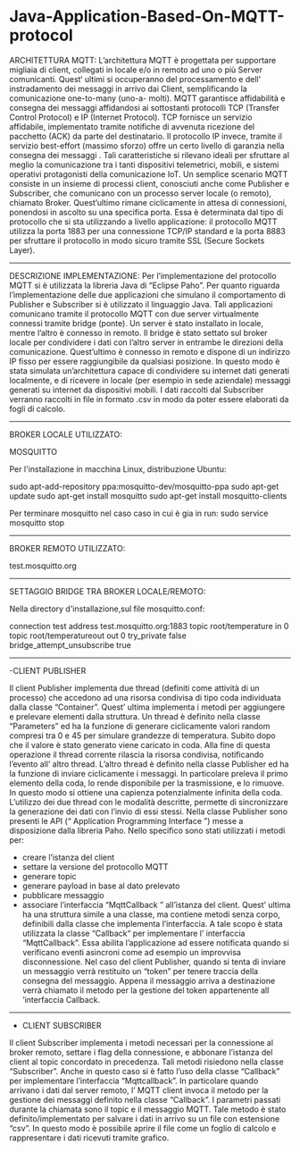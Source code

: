 # Java-Application-Based-On-MQTT-protocol

ARCHITETTURA MQTT:
L’architettura MQTT è progettata per supportare migliaia di client, collegati in locale e/o in remoto ad uno o più Server comunicanti. Quest‘ ultimi si occuperanno del processamento e dell’ instradamento dei messaggi in arrivo dai Client,  semplificando la comunicazione one-to-many (uno-a- molti). 
MQTT garantisce affidabilità e consegna dei messaggi affidandosi ai sottostanti protocolli TCP (Transfer Control Protocol) e IP (Internet Protocol). TCP fornisce un servizio affidabile, implementato tramite notifiche di avvenuta ricezione del pacchetto (ACK) da parte del destinatario. Il protocollo IP invece, tramite il servizio best-effort (massimo sforzo) offre un certo livello di garanzia nella consegna dei messaggi .
Tali caratteristiche si rilevano ideali per sfruttare al meglio la comunicazione tra i tanti dispositivi telemetrici, mobili, e sistemi operativi protagonisti della comunicazione  IoT. 
Un semplice scenario MQTT consiste in un insieme di processi client, conosciuti anche come Publisher e Subscriber, che comunicano con un processo server locale (o remoto), chiamato Broker. Quest’ultimo rimane ciclicamente in attesa di connessioni, ponendosi in ascolto su una specifica porta. Essa è determinata dal tipo di protocollo che si sta utilizzando a livello applicazione: il protocollo MQTT utilizza la porta 1883 per una connessione TCP/IP standard e la porta 8883 per sfruttare il protocollo in modo sicuro tramite SSL (Secure Sockets Layer). 

--------------------------------------------------------
DESCRIZIONE IMPLEMENTAZIONE:
Per l’implementazione del protocollo MQTT si è utilizzata la libreria Java di “Eclipse Paho”. 
Per quanto riguarda l’implementazione delle due applicazioni che simulano il comportamento di Publisher e Subscriber si è utilizzato il linguaggio Java. 
Tali applicazioni comunicano tramite il protocollo MQTT con due server virtualmente connessi tramite bridge (ponte). Un server è stato installato in locale, mentre l’altro è connesso in remoto.
Il bridge è stato settato sul broker locale per condividere i dati con l’altro server in entrambe le direzioni della comunicazione. Quest’ultimo è connesso in remoto e dispone di un indirizzo IP fisso per essere raggiungibile da qualsiasi posizione. In questo modo è stata simulata un’architettura capace  di condividere su internet dati generati localmente, e di ricevere in locale (per esempio in sede aziendale) messaggi generati su internet da dispositivi mobili.
I dati raccolti dal Subscriber verranno raccolti in file in formato .csv in modo da poter essere elaborati da fogli di calcolo.

------------------------------------------------------
BROKER LOCALE UTILIZZATO:

MOSQUITTO

Per l'installazione in macchina Linux, distribuzione Ubuntu:

sudo apt-add-repository ppa:mosquitto-dev/mosquitto-ppa
sudo apt-get update
sudo apt-get install mosquitto
sudo apt-get install mosquitto-clients

Per terminare mosquitto nel caso caso in cui è gia in run:
sudo service mosquitto stop

------------------------------------------------------
BROKER REMOTO UTILIZZATO:

test.mosquitto.org

------------------------------------------------------

SETTAGGIO BRIDGE TRA BROKER LOCALE/REMOTO:

Nella directory d'installazione,sul file mosquitto.conf:

connection test
address test.mosquitto.org:1883
topic root/temperature in 0 
topic root/temperatureout out 0 
try_private false
bridge_attempt_unsubscribe true

-----------------------------------------------------

-CLIENT PUBLISHER

Il client Publisher implementa due thread (definiti come attività di un processo) che accedono ad una risorsa condivisa di tipo coda individuata dalla classe “Container”. Quest’ ultima implementa i metodi per aggiungere e prelevare elementi dalla struttura. Un thread è definito nella classe “Parameters”  ed ha la funzione di generare ciclicamente valori random compresi tra 0 e 45 per simulare grandezze di temperatura. Subito dopo che il valore è stato generato viene caricato in coda.  Alla fine di questa operazione il thread corrente rilascia la risorsa condivisa, notificando l’evento all’ altro thread. 
L’altro thread è definito nella classe Publisher ed ha la funzione di  inviare ciclicamente i messaggi. In particolare preleva il primo elemento della coda, lo rende disponibile per la trasmissione, e lo rimuove. In questo modo si ottiene una capienza potenzialmente infinita della coda.
L’utilizzo dei due thread con le modalità descritte, permette di sincronizzare la generazione dei dati con l’invio di essi stessi.
Nella classe Publisher sono presenti le API (“ Application Programming Interface ”) messe a disposizione dalla libreria Paho. Nello specifico sono stati utilizzati  i metodi per:
- creare l’istanza del client
- settare la versione del protocollo MQTT 
- generare topic
- generare payload in base al dato prelevato
- pubblicare messaggio
- associare l’interfaccia “MqttCallback ” all’istanza del client.
Quest’ ultima ha una struttura simile a una classe, ma contiene metodi senza corpo, definibili dalla classe che implementa l’interfaccia.
A tale scopo è stata utilizzata la classe “Callback“ per implementare l’ interfaccia “MqttCallback”. Essa abilita l’applicazione ad essere notificata quando si verificano eventi asincroni come ad esempio un improvvisa disconnessione. Nel caso del client Publisher, quando si tenta di inviare un messaggio verrà restituito un “token” per tenere traccia della consegna del messaggio. Appena il messaggio arriva a destinazione verrà chiamato il metodo per la gestione del token appartenente all ’interfaccia Callback.



--------------------------------------------

- CLIENT SUBSCRIBER

Il client Subscriber implementa i metodi necessari per la connessione al broker remoto, settare i flag della connessione, e abbonare l’istanza del client al topic concordato in precedenza. Tali metodi risiedono nella classe “Subscriber”.
Anche in questo caso si è fatto l’uso della classe “Callback”  per implementare l’interfaccia “Mqttcallback”. In particolare  quando arrivano i dati dal server remoto, l’ MQTT client invoca il metodo per la gestione dei messaggi definito nella classe “Callback”. I parametri passati durante la chiamata sono il topic e il messaggio MQTT. 
Tale metodo è stato definito/implementato per salvare i dati in arrivo su un file con estensione “csv”. In questo modo è possibile aprire il file come un foglio di calcolo e rappresentare i dati ricevuti tramite grafico.


